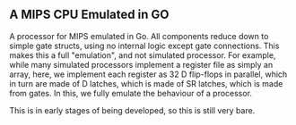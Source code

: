 A MIPS CPU Emulated in GO
---------------------------
A processor for MIPS emulated in Go. All components reduce down to simple gate structs, using no internal logic except gate connections. This makes this a full "emulation", and not simulated processor.
For example, while many simulated processors implement a register file as simply an array, here, we implement each register as 32 D flip-flops in parallel, which in turn are made of D latches, which is made of SR latches, which is made from gates. In this, we fully emulate the behaviour of a processor.

This is in early stages of being developed, so this is still very bare.
